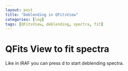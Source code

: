 ```yaml
---
layout: post
title: "Deblending in QFitsView"
categories: [log]
tags: [QFitsView, deblending, spectra, fit]
---
```



# QFits View to fit spectra

Like in IRAF you can press d to start deblending spectra. 
